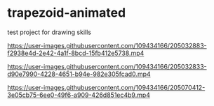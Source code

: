 # trapezoid-animated
test project for drawing skills 



https://user-images.githubusercontent.com/109434166/205032883-f2938e4d-2e42-4a1f-8bcd-15fb412e5738.mp4


https://user-images.githubusercontent.com/109434166/205032833-d90e7990-4228-4651-b94e-982e305fcad0.mp4




https://user-images.githubusercontent.com/109434166/205070412-3e05cb75-6ee0-49f6-a909-426d851ec4b9.mp4


